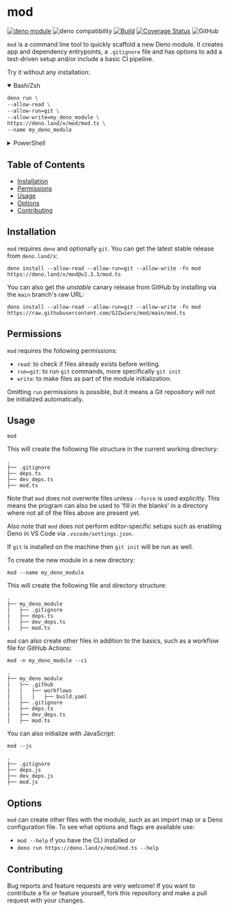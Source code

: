 # mod

[![deno module](https://shield.deno.dev/x/mod)](https://deno.land/x/mod)
![deno compatibility](https://shield.deno.dev/deno/^1.15)
[![Build](https://github.com/GJZwiers/mod/actions/workflows/build.yaml/badge.svg)](https://github.com/GJZwiers/mod/actions/workflows/build.yaml)
[![Coverage Status](https://coveralls.io/repos/github/GJZwiers/mod/badge.svg?branch=main)](https://coveralls.io/github/GJZwiers/mod?branch=main)
![GitHub](https://img.shields.io/github/license/GJZwiers/mod)

`mod` is a command line tool to quickly scaffold a new Deno module. It creates
app and dependency entrypoints, a `.gitignore` file and has options to add a
test-driven setup and/or include a basic CI pipeline.

Try it without any installation:

<details open>
<summary>Bash/Zsh</summary>
<p>

```bash
deno run \
--allow-read \
--allow-run=git \
--allow-write=my_deno_module \
https://deno.land/x/mod/mod.ts \
--name my_deno_module
```

</p>
</details>

<details>
<summary>PowerShell</summary>
<p>

```console
deno run `
--allow-read `
--allow-run=git `
--allow-write=my_deno_module `
https://deno.land/x/mod/mod.ts `
--name my_deno_module
```

</p>
</details>

## Table of Contents

- [Installation](#installation)
- [Permissions](#permissions)
- [Usage](#usage)
- [Options](#options)
- [Contributing](#contributing)

## Installation

`mod` requires `deno` and optionally `git`. You can get the latest stable
release from `deno.land/x`:

```console
deno install --allow-read --allow-run=git --allow-write -fn mod https://deno.land/x/mod@v2.3.3/mod.ts
```

You can also get the _unstable_ canary release from GitHub by installing via the
`main` branch's raw URL:

```console
deno install --allow-read --allow-run=git --allow-write -fn mod https://raw.githubusercontent.com/GJZwiers/mod/main/mod.ts
```

## Permissions

`mod` requires the following permissions:

- `read`: to check if files already exists before writing.
- `run=git`: to run `git` commands, more specifically `git init`
- `write`: to make files as part of the module initialization.

Omitting `run` permissions is possible, but it means a Git repository will not
be initialized automatically.

## Usage

```console
mod
```

This will create the following file structure in the current working directory:

```
.
├── .gitignore
├── deps.ts
├── dev_deps.ts
├── mod.ts
```

Note that `mod` does not overwrite files unless `--force` is used explicitly.
This means the program can also be used to 'fill in the blanks' in a directory
where not all of the files above are present yet.

Also note that `mod` does not perform editor-specific setups such as enabling
Deno in VS Code via `.vscode/settings.json`.

If `git` is installed on the machine then `git init` will be run as well.

To create the new module in a new directory:

```console
mod --name my_deno_module
```

This will create the following file and directory structure:

```
.
├── my_deno_module
|   ├── .gitignore
|   ├── deps.ts
|   ├── dev_deps.ts
|   ├── mod.ts
```

`mod` can also create other files in addition to the basics, such as a workflow
file for GitHub Actions:

```console
mod -n my_deno_module --ci
```

```
.
├── my_deno_module
|   ├── .github
|   |   ├── workflows
|   |   |   ├── build.yaml
|   ├── .gitignore
|   ├── deps.ts
|   ├── dev_deps.ts
|   ├── mod.ts
```

You can also initialize with JavaScript:

```console
mod --js
```

```
.
├── .gitignore
├── deps.js
├── dev_deps.js
├── mod.js
```

## Options

`mod` can create other files with the module, such as an import map or a Deno
configuration file. To see what options and flags are available use:

- `mod --help` if you have the CLI installed or
- `deno run https://deno.land/x/mod/mod.ts --help`

## Contributing

Bug reports and feature requests are very welcome! If you want to contribute a
fix or feature yourself, fork this repository and make a pull request with your
changes.
